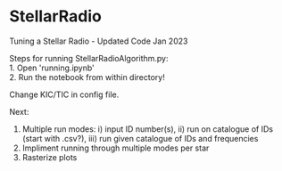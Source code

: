 # StellarRadio
Tuning a Stellar Radio - Updated Code Jan 2023

Steps for running StellarRadioAlgorithm.py: <br />
    1. Open 'running.ipynb' <br />
    2. Run the notebook from within directory!
    
Change KIC/TIC in config file. <br />

Next: <br />
1. Multiple run modes: i) input ID number(s), ii) run on catalogue of IDs (start with .csv?), iii) run given catalogue of IDs and frequencies <br />
2. Impliment running through multiple modes per star
3. Rasterize plots
